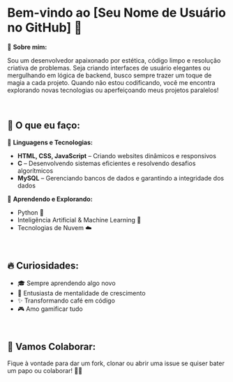 <h1>Bem-vindo ao [Seu Nome de Usuário no GitHub] 👋</h1>

<p>🎨 <strong>Sobre mim:</strong></p>
<p>Sou um desenvolvedor apaixonado por estética, código limpo e resolução criativa de problemas. Seja criando interfaces de usuário elegantes ou mergulhando em lógica de backend, busco sempre trazer um toque de magia a cada projeto. Quando não estou codificando, você me encontra explorando novas tecnologias ou aperfeiçoando meus projetos paralelos!</p>

<br>

<h2>🚀 O que eu faço:</h2>

<p>🔹 <strong>Linguagens e Tecnologias:</strong></p>
<ul>
    <li><strong>HTML, CSS, JavaScript</strong> – Criando websites dinâmicos e responsivos</li>
    <li><strong>C</strong> – Desenvolvendo sistemas eficientes e resolvendo desafios algorítmicos</li>
    <li><strong>MySQL</strong> – Gerenciando bancos de dados e garantindo a integridade dos dados</li>
</ul>

<p>🔹 <strong>Aprendendo e Explorando:</strong></p>
<ul>
    <li>Python 🐍</li>
    <li>Inteligência Artificial & Machine Learning 🤖</li>
    <li>Tecnologias de Nuvem ☁️</li>
</ul>

<br>

<h2>🔥 Curiosidades:</h2>

<ul>
    <li>🎓 Sempre aprendendo algo novo</li>
    <li>🌱 Entusiasta de mentalidade de crescimento</li>
    <li>✨ Transformando café em código</li>
    <li>🎮 Amo gamificar tudo</li>
</ul>

<br>

<h2>🤝 Vamos Colaborar:</h2>

<p>Fique à vontade para dar um fork, clonar ou abrir uma issue se quiser bater um papo ou colaborar! 👨‍💻</p>
